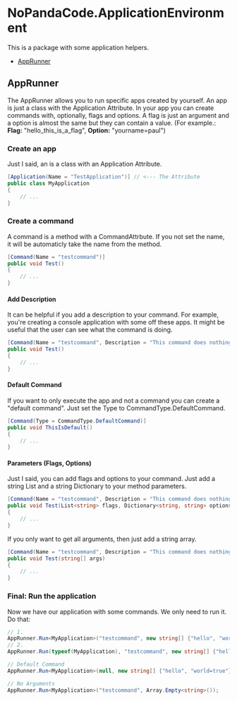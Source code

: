 # NoPandaCode.ApplicationEnvironment
This is a package with some application helpers.

* [AppRunner](#AppRunner)

## AppRunner
The AppRunner allows you to run specific apps created by yourself. An app is just a class with the Application Attribute. In your app you can create commands with, optionally, flags and options.
A flag is just an argument and a option is almost the same but they can contain a value. (For example.: <b>Flag:</b> "hello_this_is_a_flag", <b>Option:</b> "yourname=paul")

### Create an app
Just I said, an is a class with an Application Attribute.
```cs
[Application(Name = "TestApplication")] // <--- The Attribute
public class MyApplication
{
    // ...
}
```

### Create a command
A command is a method with a CommandAttrbute. If you not set the name, it will be automaticly take the name from the method.
```cs
[Command(Name = "testcommand")]
public void Test()
{
    // ...
}
```
#### Add Description
It can be helpful if you add a description to your command. For example, you're creating a console application with some off these apps. It might be useful that the user can see what the command is doing.
```cs
[Command(Name = "testcommand", Description = "This command does nothing.")]
public void Test()
{
    // ...
}
```
#### Default Command
If you want to only execute the app and not a command you can create a "default command". Just set the Type to CommandType.DefaultCommand.
```cs
[Command(Type = CommandType.DefaultCommand)]
public void ThisIsDefault()
{
    // ...
}
```
#### Parameters (Flags, Options)
Just I said, you can add flags and options to your command. Just add a string List and a string Dictionary to your method parameters.
```cs
[Command(Name = "testcommand", Description = "This command does nothing.")]
public void Test(List<string> flags, Dictionary<string, string> options)
{
    // ...
}
```
If you only want to get all arguments, then just add a string array.
```cs
[Command(Name = "testcommand", Description = "This command does nothing.")]
public void Test(string[] args)
{
    // ...
}
```
### Final: Run the application
Now we have our application with some commands. We only need to run it. Do that:
```cs
// 1.
AppRunner.Run<MyApplication>("testcommand", new string[] {"hello", "world=true"});
// 2.
AppRunner.Run(typeof(MyApplication), "testcommand", new string[] {"hello", "world=true"});

// Default Command
AppRunner.Run<MyApplication>(null, new string[] {"hello", "world=true"});

// No Arguments
AppRunner.Run<MyApplication>("testcommand", Array.Empty<string>());
```
